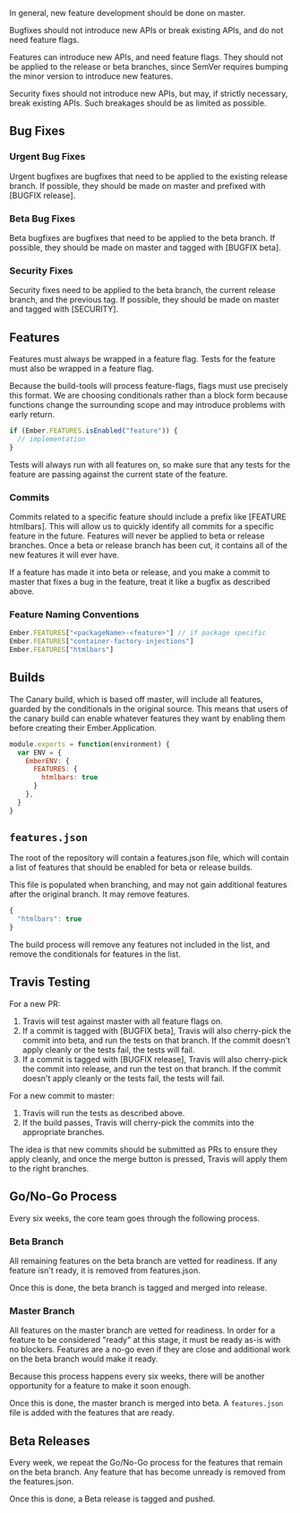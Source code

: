 In general, new feature development should be done on master.

Bugfixes should not introduce new APIs or break existing APIs, and do
not need feature flags.

Features can introduce new APIs, and need feature flags. They should not
be applied to the release or beta branches, since SemVer requires
bumping the minor version to introduce new features.

Security fixes should not introduce new APIs, but may, if strictly
necessary, break existing APIs. Such breakages should be as limited as
possible.

## Bug Fixes

### Urgent Bug Fixes

Urgent bugfixes are bugfixes that need to be applied to the existing
release branch. If possible, they should be made on master and prefixed
with [BUGFIX release].

### Beta Bug Fixes

Beta bugfixes are bugfixes that need to be applied to the beta branch.
If possible, they should be made on master and tagged with [BUGFIX
beta].

### Security Fixes

Security fixes need to be applied to the beta branch, the current
release branch, and the previous tag. If possible, they should be made
on master and tagged with [SECURITY].

## Features

Features must always be wrapped in a feature flag. Tests for the feature
must also be wrapped in a feature flag.

Because the build-tools will process feature-flags, flags must use
precisely this format. We are choosing conditionals rather than a block
form because functions change the surrounding scope and may introduce
problems with early return.

```js
if (Ember.FEATURES.isEnabled("feature")) {
  // implementation
}
```

Tests will always run with all features on, so make sure that any tests
for the feature are passing against the current state of the feature.

### Commits

Commits related to a specific feature should include  a prefix like
[FEATURE htmlbars]. This will allow us to quickly identify all commits
for a specific feature in the future. Features will never be applied to
beta or release branches. Once a beta or release branch has been cut, it
contains all of the new features it will ever have.

If a feature has made it into beta or release, and you make a commit to
master that fixes a bug in the feature, treat it like a bugfix as
described above.

### Feature Naming Conventions

```config/environment.js
Ember.FEATURES["<packageName>-<feature>"] // if package specific
Ember.FEATURES["container-factory-injections"]
Ember.FEATURES["htmlbars"]
```

## Builds

The Canary build, which is based off master, will include all features,
guarded by the conditionals in the original source. This means that
users of the canary build can enable whatever features they want by
enabling them before creating their Ember.Application.

```config/environment.js
module.exports = function(environment) {
  var ENV = {
    EmberENV: {
      FEATURES: {
        htmlbars: true
      }
    },
  }
}
```

## `features.json`

The root of the repository will contain a features.json file, which will
contain a list of features that should be enabled for beta or release
builds.

This file is populated when branching, and may not gain additional
features after the original branch. It may remove features.

```js
{
  "htmlbars": true
}
```

The build process will remove any features not included in the list, and
remove the conditionals for features in the list.

## Travis Testing

For a new PR:

1. Travis will test against master with all feature flags on.
2. If a commit is tagged with [BUGFIX beta], Travis will also
   cherry-pick the commit into beta, and run the tests on that
   branch. If the commit doesn't apply cleanly or the tests fail, the
   tests will fail.
3. If a commit is tagged with [BUGFIX release], Travis will also cherry-pick
   the commit into release, and run the test on that branch. If the commit
   doesn't apply cleanly or the tests fail, the tests will fail.

For a new commit to master:

1. Travis will run the tests as described above.
2. If the build passes, Travis will cherry-pick the commits into the
   appropriate branches.

The idea is that new commits should be submitted as PRs to ensure they
apply cleanly, and once the merge button is pressed, Travis will apply
them to the right branches.

## Go/No-Go Process

Every six weeks, the core team goes through the following process.

### Beta Branch

All remaining features on the beta branch are vetted for readiness. If
any feature isn't ready, it is removed from features.json.

Once this is done, the beta branch is tagged and merged into release.

### Master Branch

All features on the master branch are vetted for readiness. In order for
a feature to be considered "ready" at this stage, it must be ready as-is
with no blockers. Features are a no-go even if they are close and
additional work on the beta branch would make it ready.

Because this process happens every six weeks, there will be another
opportunity for a feature to make it soon enough.

Once this is done, the master branch is merged into beta. A
`features.json` file is added with the features that are ready.

## Beta Releases

Every week, we repeat the Go/No-Go process for the features that remain
on the beta branch. Any feature that has become unready is removed from
the features.json.

Once this is done, a Beta release is tagged and pushed.
